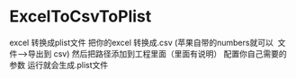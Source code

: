 # ExcelToCsvToPlist
excel 转换成plist文件
把你的excel 转换成.csv (苹果自带的numbers就可以  文件-->导出到 csv)
然后把路径添加到工程里面（里面有说明）
配置你自己需要的参数
运行就会生成.plist文件
